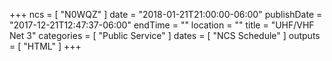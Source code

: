 +++
ncs = [ "N0WQZ" ]
date = "2018-01-21T21:00:00-06:00"
publishDate = "2017-12-21T12:47:37-06:00"
endTime = ""
location = ""
title = "UHF/VHF Net 3"
categories = [ "Public Service" ]
dates = [ "NCS Schedule" ]
outputs = [ "HTML" ]
+++
